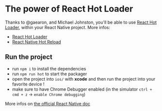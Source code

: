 # The power of React Hot Loader
Thanks to @gaearon, and Michael Johnston, you'll be able to use [React Hot Loader](https://gaearon.github.io/react-hot-loader/), within your React Native project.
More infos:
- [React Hot Loader](https://gaearon.github.io/react-hot-loader/)
- [React Native Hot Reload](https://github.com/mjohnston/react-native-webpack-server)


## Run the project
- run `npm i` to install the dependencies
- run `npm run hot` to start the packager
- open the project into `ios/` with **xcode** and then run the project into your favorite device !
- make sure to have Chrome Debugger enabled (in the simulator `ctrl + cmd + z` -> `enable Chrome debugging`)

More infos on [the official React Native doc](http://facebook.github.io/react-native/docs/getting-started.html#content)
